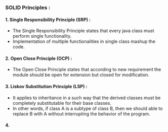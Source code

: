 ### SOLID Principles :

#### 1. Single Responsibility Principle (SRP) :
- The Single Responsibility Principle states that every java class must perform single functionality.
- Implementation of multiple functionalities in single class mashup the code.

#### 2. Open Close Principle (OCP) :
- The Open Close Principle states that according to new requirement the module should be open for extension but closed for modification.

#### 3. Liskov Substitution Principle (LSP) :
- It applies to inheritance in a such way that the derived classes must be completely substitutable for their base classes.
- In other words, if class A is a subtype of class B, then we should able to replace B with A without interrupting the behavior of the program.

#### 4. 